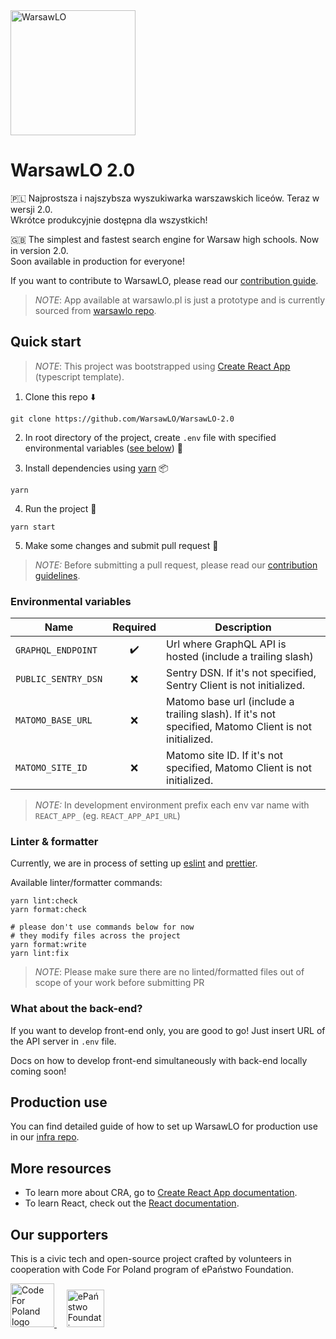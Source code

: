 <img alt="WarsawLO" src="https://warsawlo.pl/logo/full.png" width="200px" />

# WarsawLO 2.0
:poland: Najprostsza i najszybsza wyszukiwarka warszawskich liceów. Teraz w wersji 2.0. <br/>
Wkrótce produkcyjnie dostępna dla wszystkich!

:uk: The simplest and fastest search engine for Warsaw high schools. Now in version 2.0. <br />
Soon available in production for everyone!

If you want to contribute to WarsawLO, please read our [contribution guide](CONTRIBUTING.md).

> *NOTE*: App available at warsawlo.pl is just a prototype and is currently sourced from [warsawlo repo](https://github.com/WarsawLO/warsawlo).
  
  
## Quick start 

> *NOTE*: This project was bootstrapped using [Create React App](https://github.com/facebook/create-react-app) (typescript template).

1. Clone this repo :arrow_down:
```shell script  
git clone https://github.com/WarsawLO/WarsawLO-2.0
```

2. In root directory of the project, create `.env` file with specified environmental variables ([see below](#env-vars)) :page_facing_up:

3. Install dependencies using [yarn](https://yarnpkg.com/) :package:
```shell script  
yarn
```

4. Run the project :rocket:
```shell script  
yarn start
```

5. Make some changes and submit pull request :tada: <br />

> *NOTE:* Before submitting a pull request, please read our [contribution guidelines](CONTRIBUTING.md).

<a name="env-vars"></a>
### Environmental variables

| Name | Required | Description |
| - | :-: | - |
| `GRAPHQL_ENDPOINT` | :heavy_check_mark: | Url where GraphQL API is hosted (include a trailing slash) |
| `PUBLIC_SENTRY_DSN` | :x: | Sentry DSN. If it's not specified, Sentry Client is not initialized. |
| `MATOMO_BASE_URL` | :x: | Matomo base url (include a trailing slash). If it's not specified, Matomo Client is not initialized. |
| `MATOMO_SITE_ID` | :x: | Matomo site ID. If it's not specified, Matomo Client is not initialized. |

> *NOTE:* In development environment prefix each env var name with `REACT_APP_` (eg. `REACT_APP_API_URL`)

### Linter & formatter
Currently, we are in process of setting up [eslint](https://eslint.org) and [prettier](https://prettier.io).
 
Available linter/formatter commands:
```shell script
yarn lint:check
yarn format:check
 
# please don't use commands below for now
# they modify files across the project
yarn format:write
yarn lint:fix
```
 
> *NOTE*: Please make sure there are no linted/formatted files out of scope of your work before submitting PR

### What about the back-end?
If you want to develop front-end only, you are good to go! Just insert URL of the API server in `.env` file.

Docs on how to develop front-end simultaneously with back-end locally coming soon!
   
   
## Production use
You can find detailed guide of how to set up WarsawLO for production use in our [infra repo](https://github.com/WarsawLO/infra).
    
    
## More resources  
* To learn more about CRA, go to [Create React App documentation](https://facebook.github.io/create-react-app/docs/getting-started).    
* To learn React, check out the [React documentation](https://reactjs.org/).  
  
  
## Our supporters  
This is a civic tech and open-source project crafted by volunteers in cooperation with Code For Poland program of ePaństwo Foundation.    
        
<a href="https://codeforpoland.org">    
  <img alt="Code For Poland logo" src="https://kodujdlapolski.pl/wp-content/themes/web-kodujdlapolski.pl/images/logo.png" height="70px"/>  
</a>
&nbsp;&nbsp;&nbsp;
<a href="https://epf.org.pl">  
  <img alt="ePaństwo Foundation" src="https://epf.org.pl/en/wp-content/themes/epf/images/logo-epanstwo.svgz" height="60px" />    
</a>
